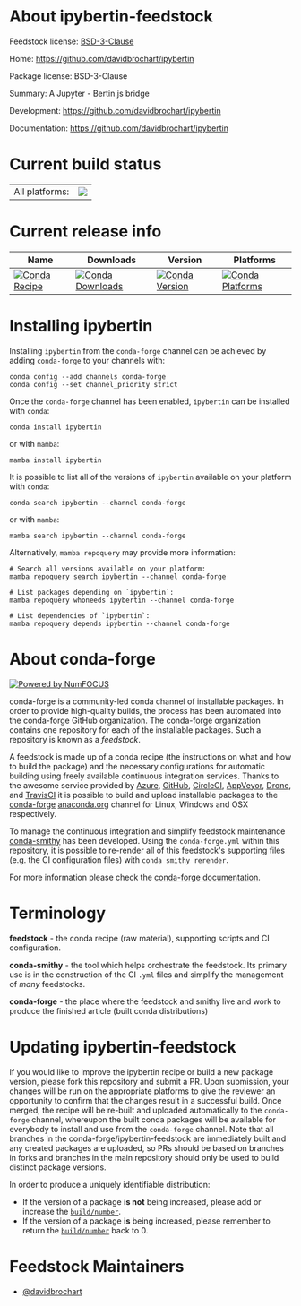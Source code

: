 About ipybertin-feedstock
=========================

Feedstock license: [BSD-3-Clause](https://github.com/conda-forge/ipybertin-feedstock/blob/main/LICENSE.txt)

Home: https://github.com/davidbrochart/ipybertin

Package license: BSD-3-Clause

Summary: A Jupyter - Bertin.js bridge

Development: https://github.com/davidbrochart/ipybertin

Documentation: https://github.com/davidbrochart/ipybertin

Current build status
====================


<table><tr><td>All platforms:</td>
    <td>
      <a href="https://dev.azure.com/conda-forge/feedstock-builds/_build/latest?definitionId=16538&branchName=main">
        <img src="https://dev.azure.com/conda-forge/feedstock-builds/_apis/build/status/ipybertin-feedstock?branchName=main">
      </a>
    </td>
  </tr>
</table>

Current release info
====================

| Name | Downloads | Version | Platforms |
| --- | --- | --- | --- |
| [![Conda Recipe](https://img.shields.io/badge/recipe-ipybertin-green.svg)](https://anaconda.org/conda-forge/ipybertin) | [![Conda Downloads](https://img.shields.io/conda/dn/conda-forge/ipybertin.svg)](https://anaconda.org/conda-forge/ipybertin) | [![Conda Version](https://img.shields.io/conda/vn/conda-forge/ipybertin.svg)](https://anaconda.org/conda-forge/ipybertin) | [![Conda Platforms](https://img.shields.io/conda/pn/conda-forge/ipybertin.svg)](https://anaconda.org/conda-forge/ipybertin) |

Installing ipybertin
====================

Installing `ipybertin` from the `conda-forge` channel can be achieved by adding `conda-forge` to your channels with:

```
conda config --add channels conda-forge
conda config --set channel_priority strict
```

Once the `conda-forge` channel has been enabled, `ipybertin` can be installed with `conda`:

```
conda install ipybertin
```

or with `mamba`:

```
mamba install ipybertin
```

It is possible to list all of the versions of `ipybertin` available on your platform with `conda`:

```
conda search ipybertin --channel conda-forge
```

or with `mamba`:

```
mamba search ipybertin --channel conda-forge
```

Alternatively, `mamba repoquery` may provide more information:

```
# Search all versions available on your platform:
mamba repoquery search ipybertin --channel conda-forge

# List packages depending on `ipybertin`:
mamba repoquery whoneeds ipybertin --channel conda-forge

# List dependencies of `ipybertin`:
mamba repoquery depends ipybertin --channel conda-forge
```


About conda-forge
=================

[![Powered by
NumFOCUS](https://img.shields.io/badge/powered%20by-NumFOCUS-orange.svg?style=flat&colorA=E1523D&colorB=007D8A)](https://numfocus.org)

conda-forge is a community-led conda channel of installable packages.
In order to provide high-quality builds, the process has been automated into the
conda-forge GitHub organization. The conda-forge organization contains one repository
for each of the installable packages. Such a repository is known as a *feedstock*.

A feedstock is made up of a conda recipe (the instructions on what and how to build
the package) and the necessary configurations for automatic building using freely
available continuous integration services. Thanks to the awesome service provided by
[Azure](https://azure.microsoft.com/en-us/services/devops/), [GitHub](https://github.com/),
[CircleCI](https://circleci.com/), [AppVeyor](https://www.appveyor.com/),
[Drone](https://cloud.drone.io/welcome), and [TravisCI](https://travis-ci.com/)
it is possible to build and upload installable packages to the
[conda-forge](https://anaconda.org/conda-forge) [anaconda.org](https://anaconda.org/)
channel for Linux, Windows and OSX respectively.

To manage the continuous integration and simplify feedstock maintenance
[conda-smithy](https://github.com/conda-forge/conda-smithy) has been developed.
Using the ``conda-forge.yml`` within this repository, it is possible to re-render all of
this feedstock's supporting files (e.g. the CI configuration files) with ``conda smithy rerender``.

For more information please check the [conda-forge documentation](https://conda-forge.org/docs/).

Terminology
===========

**feedstock** - the conda recipe (raw material), supporting scripts and CI configuration.

**conda-smithy** - the tool which helps orchestrate the feedstock.
                   Its primary use is in the construction of the CI ``.yml`` files
                   and simplify the management of *many* feedstocks.

**conda-forge** - the place where the feedstock and smithy live and work to
                  produce the finished article (built conda distributions)


Updating ipybertin-feedstock
============================

If you would like to improve the ipybertin recipe or build a new
package version, please fork this repository and submit a PR. Upon submission,
your changes will be run on the appropriate platforms to give the reviewer an
opportunity to confirm that the changes result in a successful build. Once
merged, the recipe will be re-built and uploaded automatically to the
`conda-forge` channel, whereupon the built conda packages will be available for
everybody to install and use from the `conda-forge` channel.
Note that all branches in the conda-forge/ipybertin-feedstock are
immediately built and any created packages are uploaded, so PRs should be based
on branches in forks and branches in the main repository should only be used to
build distinct package versions.

In order to produce a uniquely identifiable distribution:
 * If the version of a package **is not** being increased, please add or increase
   the [``build/number``](https://docs.conda.io/projects/conda-build/en/latest/resources/define-metadata.html#build-number-and-string).
 * If the version of a package **is** being increased, please remember to return
   the [``build/number``](https://docs.conda.io/projects/conda-build/en/latest/resources/define-metadata.html#build-number-and-string)
   back to 0.

Feedstock Maintainers
=====================

* [@davidbrochart](https://github.com/davidbrochart/)


